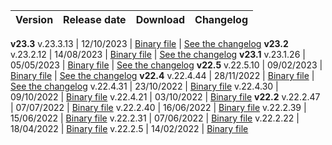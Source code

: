 | Version | Release date | Download | Changelog |
:--- | :--- | :--- | :---
**v23.3**
v.23.3.13 | 12/10/2023 | [Binary file](https://binaries.ydb.tech/release/23.3.13/ydbd-23.3.13-linux-amd64.tar.gz) | [See the changelog](../../../changelog-server.md#23-3)
**v23.2**
v.23.2.12 | 14/08/2023 | [Binary file](https://binaries.ydb.tech/release/23.2.12/ydbd-23.2.12-linux-amd64.tar.gz) | [See the changelog](../../../changelog-server.md#23-2)
**v23.1**
v.23.1.26 | 05/05/2023 | [Binary file](https://binaries.ydb.tech/release/23.1.26/ydbd-23.1.26-linux-amd64.tar.gz) | [See the changelog](../../../changelog-server.md#23-1)
**v22.5**
v.22.5.10 | 09/02/2023 | [Binary file](https://binaries.ydb.tech/release/22.5.10/ydbd-22.5.10-linux-amd64.tar.gz) | [See the changelog](../../../changelog-server.md#22-5)
**v22.4**
v.22.4.44 | 28/11/2022 | [Binary file](https://binaries.ydb.tech/release/22.4.44/ydbd-22.4.44-linux-amd64.tar.gz) | [See the changelog](../../../changelog-server.md#22-4)
v.22.4.31 | 23/10/2022 | [Binary file](https://binaries.ydb.tech/release/22.4.31/ydbd-22.4.31-linux-amd64.tar.gz)
v.22.4.30 | 09/10/2022 | [Binary file](https://binaries.ydb.tech/release/22.4.30/ydbd-22.4.30-linux-amd64.tar.gz)
v.22.4.21 | 03/10/2022 | [Binary file](https://binaries.ydb.tech/release/22.4.21/ydbd-22.4.21-linux-amd64.tar.gz)
**v22.2**
v.22.2.47 | 07/07/2022 | [Binary file](https://binaries.ydb.tech/release/22.2.47/ydbd-22.2.47-linux-amd64.tar.gz)
v.22.2.40 | 16/06/2022 | [Binary file](https://binaries.ydb.tech/release/22.2.40/ydbd-22.2.40-linux-amd64.tar.gz)
v.22.2.39 | 15/06/2022 | [Binary file](https://binaries.ydb.tech/release/22.2.39/ydbd-22.2.39-linux-amd64.tar.gz)
v.22.2.31 | 07/06/2022 | [Binary file](https://binaries.ydb.tech/release/22.2.31/ydbd-22.2.31-linux-amd64.tar.gz)
v.22.2.22 | 18/04/2022 | [Binary file](https://binaries.ydb.tech/release/22.2.22/ydbd-22.2.22-linux-amd64.tar.gz)
v.22.2.5 | 14/02/2022 | [Binary file](https://binaries.ydb.tech/release/22.2.5/ydbd-22.2.5-linux-amd64.tar.gz)
